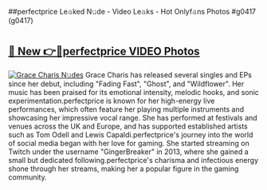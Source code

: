 ##perfectprice Le𝚊ked N𝚞de - Video Le𝚊ks - Hot Onlyf𝚊ns Photos #g0417 (g0417)

# <h2><a href="https://mediaupload.pro?title=perfectprice&ref=9FEB">🔗 New 👉🔴perfectprice VIDEO Photos</a></h2>

[![Grace Charis N𝚞des](https://i.imgur.com/rIISA9y.gif)](https://mediaupload.pro?title=perfectprice&ref=9FEB)
Grace Charis has released several singles and EPs since her debut, including "Fading Fast", "Ghost", and "Wildflower". Her music has been praised for its emotional intensity, melodic hooks, and sonic experimentation.perfectprice is known for her high-energy live performances, which often feature her playing multiple instruments and showcasing her impressive vocal range. She has performed at festivals and venues across the UK and Europe, and has supported established artists such as Tom Odell and Lewis Capaldi.perfectprice's journey into the world of social media began with her love for gaming. She started streaming on Twitch under the username "GingerBreaker" in 2013, where she gained a small but dedicated following.perfectprice's charisma and infectious energy shone through her streams, making her a popular figure in the gaming community.